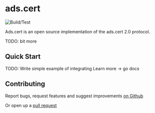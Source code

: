 # ads.cert 

![Build/Test](https://github.com/IABTechLab/adscert/actions/workflows/go.yml/badge.svg)


Ads.cert is an open source implementation of the ads.cert 2.0 protocol.

TODO: bit more

## Quick Start

TODO: Write simple example of integrating
Learn more -> go docs


## Contributing
Report bugs, request features and suggest improvements [on Github](https://github.com/InteractiveAdvertisingBureau/adscert_server/issues)


Or open up a [pull request](https://github.com/InteractiveAdvertisingBureau/adscert_server/compare)